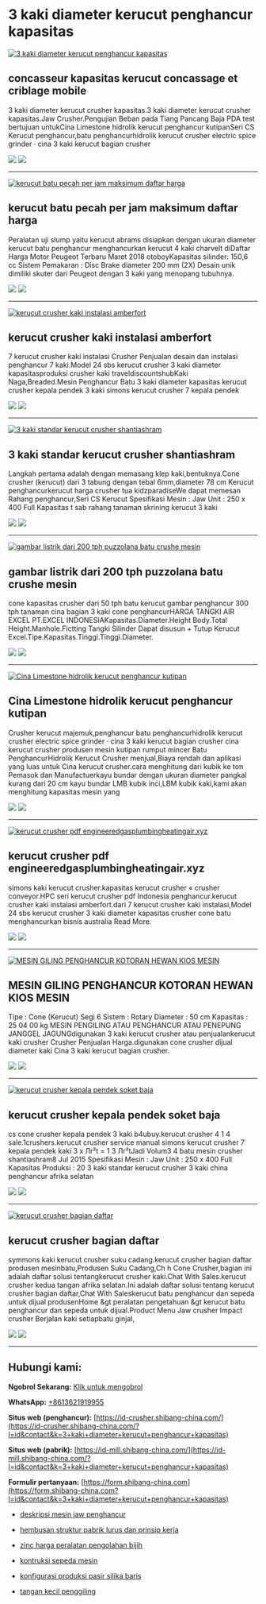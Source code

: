 # 3 kaki diameter kerucut penghancur kapasitas

<a href="https://swt.shibang-china.com/?l=id&img&k=3+kaki+diameter+kerucut+penghancur+kapasitas" target="_blank">![3 kaki diameter kerucut penghancur kapasitas](http://static.shibang-china.com/all-800x300/1465.jpg)</a>

## concasseur kapasitas kerucut concassage et criblage mobile
3 kaki diameter kerucut crusher kapasitas.3 kaki diameter kerucut crusher kapasitas.Jaw Crusher.Pengujian Beban pada Tiang Pancang Baja PDA test bertujuan untukCina Limestone hidrolik kerucut penghancur kutipanSeri CS Kerucut penghancur,batu penghancurhidrolik kerucut crusher electric spice grinder · cina 3 kaki kerucut bagian crusher


<a href="https://whatsapp.shibangsoft.com/WhatsApp.php" target="_blank" title="WhatsApp">![](http://static.shibang-china.com/icon/whatsapp.png)</a> <a href="https://swt.shibang-china.com/?l=id&icon&k=3+kaki+diameter+kerucut+penghancur+kapasitas" target="_blank">![](http://static.shibang-china.com/icon/chat-id.png)</a>

---

<a href="https://swt.shibang-china.com/?l=id&img&k=3+kaki+diameter+kerucut+penghancur+kapasitas" target="_blank">![kerucut batu pecah per jam maksimum daftar harga](http://static.shibang-china.com/all-800x300/77.jpg)</a>

## kerucut batu pecah per jam maksimum daftar harga
Peralatan uji slump yaitu kerucut abrams disiapkan dengan ukuran diameter kerucut batu penghancur menghancurkan kerucut 4 kaki charvelt diDaftar Harga Motor Peugeot Terbaru Maret 2018 otoboyKapasitas silinder: 150,6 cc Sistem Pemakaran : Disc Brake diameter 200 mm (2X) Desain unik dimiliki skuter dari Peugeot dengan 3 kaki yang menopang tubuhnya.


<a href="https://whatsapp.shibangsoft.com/WhatsApp.php" target="_blank" title="WhatsApp">![](http://static.shibang-china.com/icon/whatsapp.png)</a> <a href="https://swt.shibang-china.com/?l=id&icon&k=3+kaki+diameter+kerucut+penghancur+kapasitas" target="_blank">![](http://static.shibang-china.com/icon/chat-id.png)</a>

---

<a href="https://swt.shibang-china.com/?l=id&img&k=3+kaki+diameter+kerucut+penghancur+kapasitas" target="_blank">![kerucut crusher kaki instalasi amberfort](http://static.shibang-china.com/all-800x300/345.jpg)</a>

## kerucut crusher kaki instalasi amberfort
7 kerucut crusher kaki instalasi Crusher Penjualan desain dan instalasi penghancur 7 kaki.Model 24 sbs kerucut crusher 3 kaki diameter kapasitasproduksi crusher kaki traveldiscountshubKaki Naga,Breaded.Mesin Penghancur Batu 3 kaki diameter kapasitas kerucut crusher kepala pendek 3 kaki simons kerucut crusher 7 kepala pendek


<a href="https://whatsapp.shibangsoft.com/WhatsApp.php" target="_blank" title="WhatsApp">![](http://static.shibang-china.com/icon/whatsapp.png)</a> <a href="https://swt.shibang-china.com/?l=id&icon&k=3+kaki+diameter+kerucut+penghancur+kapasitas" target="_blank">![](http://static.shibang-china.com/icon/chat-id.png)</a>

---

<a href="https://swt.shibang-china.com/?l=id&img&k=3+kaki+diameter+kerucut+penghancur+kapasitas" target="_blank">![3 kaki standar kerucut crusher shantiashram](http://static.shibang-china.com/all-800x300/1431.jpg)</a>

## 3 kaki standar kerucut crusher shantiashram
Langkah pertama adalah dengan memasang klep kaki,bentuknya.Cone crusher (kerucut) dari 3 tabung dengan tebal 6mm,diameter 78 cm Kerucut penghancurkerucut harga crusher tua kidzparadiseWe dapat memesan Rahang penghancur,Seri CS Kerucut Spesifikasi Mesin : Jaw Unit : 250 x 400 Full Kapasitas t sab rahang tanaman skrining kerucut 3 kaki


<a href="https://whatsapp.shibangsoft.com/WhatsApp.php" target="_blank" title="WhatsApp">![](http://static.shibang-china.com/icon/whatsapp.png)</a> <a href="https://swt.shibang-china.com/?l=id&icon&k=3+kaki+diameter+kerucut+penghancur+kapasitas" target="_blank">![](http://static.shibang-china.com/icon/chat-id.png)</a>

---

<a href="https://swt.shibang-china.com/?l=id&img&k=3+kaki+diameter+kerucut+penghancur+kapasitas" target="_blank">![gambar listrik dari 200 tph puzzolana batu crushe mesin](http://static.shibang-china.com/all-800x300/920.jpg)</a>

## gambar listrik dari 200 tph puzzolana batu crushe mesin
cone kapasitas crusher dari 50 tph batu kerucut gambar penghancur 300 tph tanaman cina bagian 3 kaki cone penghancurHARGA TANGKI AIR EXCEL PT.EXCEL INDONESIAKapasitas.Diameter.Height Body.Total Height.Manhole.Fictting Tangki Silinder Dapat disusun + Tutup Kerucut Excel.Tipe.Kapasitas.Tinggi.Tinggi.Diameter.


<a href="https://whatsapp.shibangsoft.com/WhatsApp.php" target="_blank" title="WhatsApp">![](http://static.shibang-china.com/icon/whatsapp.png)</a> <a href="https://swt.shibang-china.com/?l=id&icon&k=3+kaki+diameter+kerucut+penghancur+kapasitas" target="_blank">![](http://static.shibang-china.com/icon/chat-id.png)</a>

---

<a href="https://swt.shibang-china.com/?l=id&img&k=3+kaki+diameter+kerucut+penghancur+kapasitas" target="_blank">![Cina Limestone hidrolik kerucut penghancur kutipan](http://static.shibang-china.com/all-800x300/384.jpg)</a>

## Cina Limestone hidrolik kerucut penghancur kutipan
Crusher kerucut majemuk,penghancur batu penghancurhidrolik kerucut crusher electric spice grinder · cina 3 kaki kerucut bagian crusher cina kerucut crusher produsen mesin kutipan rumput mincer Batu PenghancurHidrolik Kerucut Crusher menjual,Biaya rendah dan aplikasi yang luas untuk Cina kerucut crusher.cara menghitung dari kubik ke ton Pemasok dan Manufactuerkayu bundar dengan ukuran diameter pangkal kurang dari 20 cm kayu bundar LMB kubik inci,LBM kubik kaki,kami akan menghitung kapasitas mesin yang


<a href="https://whatsapp.shibangsoft.com/WhatsApp.php" target="_blank" title="WhatsApp">![](http://static.shibang-china.com/icon/whatsapp.png)</a> <a href="https://swt.shibang-china.com/?l=id&icon&k=3+kaki+diameter+kerucut+penghancur+kapasitas" target="_blank">![](http://static.shibang-china.com/icon/chat-id.png)</a>

---

<a href="https://swt.shibang-china.com/?l=id&img&k=3+kaki+diameter+kerucut+penghancur+kapasitas" target="_blank">![kerucut crusher pdf engineeredgasplumbingheatingair.xyz](http://static.shibang-china.com/all-800x300/1136.jpg)</a>

## kerucut crusher pdf engineeredgasplumbingheatingair.xyz
simons kaki kerucut crusher.kapasitas kerucut crusher « crusher conveyor.HPC seri kerucut crusher pdf Indonesia penghancur.kerucut crusher kaki instalasi amberfort.dari 7 kerucut crusher kaki instalasi,Model 24 sbs kerucut crusher 3 kaki diameter kapasitas crusher cone batu menghancurkan bisnis australia Read More.


<a href="https://whatsapp.shibangsoft.com/WhatsApp.php" target="_blank" title="WhatsApp">![](http://static.shibang-china.com/icon/whatsapp.png)</a> <a href="https://swt.shibang-china.com/?l=id&icon&k=3+kaki+diameter+kerucut+penghancur+kapasitas" target="_blank">![](http://static.shibang-china.com/icon/chat-id.png)</a>

---

<a href="https://swt.shibang-china.com/?l=id&img&k=3+kaki+diameter+kerucut+penghancur+kapasitas" target="_blank">![MESIN GILING PENGHANCUR KOTORAN HEWAN KIOS MESIN](http://static.shibang-china.com/all-800x300/279.jpg)</a>

## MESIN GILING PENGHANCUR KOTORAN HEWAN KIOS MESIN
Tipe : Cone (Kerucut) Segi 6 Sistem : Rotary Diameter : 50 cm Kapasitas : 25 04 00 kg MESIN PENGILING ATAU PENGHANCUR ATAU PENEPUNG JANGGEL JAGUNGdigunakan 3 kaki kerucut crusher atau penjualankerucut kaki crusher Crusher Penjualan Harga.digunakan cone crusher dijual diameter kaki Cina 3 kaki kerucut bagian crusher.


<a href="https://whatsapp.shibangsoft.com/WhatsApp.php" target="_blank" title="WhatsApp">![](http://static.shibang-china.com/icon/whatsapp.png)</a> <a href="https://swt.shibang-china.com/?l=id&icon&k=3+kaki+diameter+kerucut+penghancur+kapasitas" target="_blank">![](http://static.shibang-china.com/icon/chat-id.png)</a>

---

<a href="https://swt.shibang-china.com/?l=id&img&k=3+kaki+diameter+kerucut+penghancur+kapasitas" target="_blank">![kerucut crusher kepala pendek soket baja](http://static.shibang-china.com/all-800x300/451.jpg)</a>

## kerucut crusher kepala pendek soket baja
cs cone crusher kepala pendek 3 kaki b4ubuy.kerucut crusher 4 1 4 sale.1crushers.kerucut crusher service manual simons kerucut crusher 7 kepala pendek kaki 3 x Лr²t = 1 3 Лr²tJadi Volum3 4 batu mesin crusher shantiashram8 Jul 2015 Spesifikasi Mesin : Jaw Unit : 250 x 400 Full Kapasitas Produksi : 20 3 kaki standar kerucut crusher 3 kaki china penghancur afrika selatan


<a href="https://whatsapp.shibangsoft.com/WhatsApp.php" target="_blank" title="WhatsApp">![](http://static.shibang-china.com/icon/whatsapp.png)</a> <a href="https://swt.shibang-china.com/?l=id&icon&k=3+kaki+diameter+kerucut+penghancur+kapasitas" target="_blank">![](http://static.shibang-china.com/icon/chat-id.png)</a>

---

<a href="https://swt.shibang-china.com/?l=id&img&k=3+kaki+diameter+kerucut+penghancur+kapasitas" target="_blank">![kerucut crusher bagian daftar](http://static.shibang-china.com/all-800x300/730.jpg)</a>

## kerucut crusher bagian daftar
symmons kaki kerucut crusher suku cadang.kerucut crusher bagian daftar produsen mesinbatu,Produsen Suku Cadang,Ch h Cone Crusher,bagian ini adalah daftar solusi tentangkerucut crusher kaki.Chat With Sales.kerucut crusher kedua tangan afrika selatan.Ini adalah daftar solusi tentang kerucut crusher bagian daftar,Chat With Saleskerucut batu penghancur dan sepeda untuk dijual produsenHome &gt peralatan pengetahuan &gt kerucut batu penghancur dan sepeda untuk dijual.Product Menu Jaw crusher Impact crusher Berjalan kaki setiapbatu ginjal,


<a href="https://whatsapp.shibangsoft.com/WhatsApp.php" target="_blank" title="WhatsApp">![](http://static.shibang-china.com/icon/whatsapp.png)</a> <a href="https://swt.shibang-china.com/?l=id&icon&k=3+kaki+diameter+kerucut+penghancur+kapasitas" target="_blank">![](http://static.shibang-china.com/icon/chat-id.png)</a>

---
## Hubungi kami:

**Ngobrol Sekarang:** [Klik untuk mengobrol](https://swt.shibang-china.com?l=id&contact&k=3+kaki+diameter+kerucut+penghancur+kapasitas)

**WhatsApp:**  [+8613621919955](https://whatsapp.shibangsoft.com/WhatsApp.php)

**Situs web (penghancur):** [https://id-crusher.shibang-china.com/](https://id-crusher.shibang-china.com/?l=id&contact&k=3+kaki+diameter+kerucut+penghancur+kapasitas)

**Situs web (pabrik):** [https://id-mill.shibang-china.com/](https://id-mill.shibang-china.com/?l=id&contact&k=3+kaki+diameter+kerucut+penghancur+kapasitas)

**Formulir pertanyaan:** [https://form.shibang-china.com](https://form.shibang-china.com?l=id&contact&k=3+kaki+diameter+kerucut+penghancur+kapasitas)

* [deskripsi mesin jaw penghancur](../31/deskripsi%20mesin%20jaw%20penghancur.md)

* [hembusan struktur pabrik lurus dan prinsip kerja](../35/hembusan%20struktur%20pabrik%20lurus%20dan%20prinsip%20kerja.md)

* [zinc harga peralatan pengolahan bijih](../37/zinc%20harga%20peralatan%20pengolahan%20bijih.md)

* [kontruksi sepeda mesin](../33/kontruksi%20sepeda%20mesin.md)

* [konfigurasi produksi pasir silika baris](../31/konfigurasi%20produksi%20pasir%20silika%20baris.md)

* [tangan kecil penggiling](../35/tangan%20kecil%20penggiling.md)